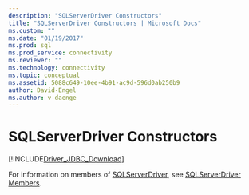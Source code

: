 ```yaml
---
description: "SQLServerDriver Constructors"
title: "SQLServerDriver Constructors | Microsoft Docs"
ms.custom: ""
ms.date: "01/19/2017"
ms.prod: sql
ms.prod_service: connectivity
ms.reviewer: ""
ms.technology: connectivity
ms.topic: conceptual
ms.assetid: 5088c649-10ee-4b91-ac9d-596d0ab250b9
author: David-Engel
ms.author: v-daenge
---
```

# SQLServerDriver Constructors
[!INCLUDE[Driver_JDBC_Download](../../../includes/driver_jdbc_download.md)]

  For information on members of [SQLServerDriver](../../../connect/jdbc/reference/sqlserverdriver-class.md), see [SQLServerDriver Members](../../../connect/jdbc/reference/sqlserverdriver-members.md).  
  
  
